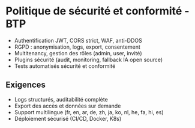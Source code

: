 # Politique de sécurité et conformité - BTP

- Authentification JWT, CORS strict, WAF, anti-DDOS
- RGPD : anonymisation, logs, export, consentement
- Multitenancy, gestion des rôles (admin, user, invité)
- Plugins sécurité (audit, monitoring, fallback IA open source)
- Tests automatisés sécurité et conformité

## Exigences
- Logs structurés, auditabilité complète
- Export des accès et données sur demande
- Support multilingue (fr, en, ar, de, zh, ja, ko, nl, he, fa, hi, es)
- Déploiement sécurisé (CI/CD, Docker, K8s)
